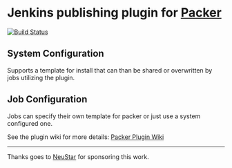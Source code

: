 # Jenkins publishing plugin for [Packer](http://packer.io)

[![Build Status](https://jenkins.ci.cloudbees.com/buildStatus/icon?job=plugins/packer-plugin)](https://jenkins.ci.cloudbees.com/job/plugins/job/packer-plugin/)


## System Configuration

Supports a template for install that can than be shared or overwritten by jobs utilizing the plugin.

## Job Configuration

Jobs can specify their own template for packer or just use a system configured one.



See the plugin wiki for more details: [Packer Plugin Wiki](https://wiki.jenkins-ci.org/display/JENKINS/Packer+Plugin)


---

Thanks goes to [NeuStar](http://neustar.biz) for sponsoring this work.

